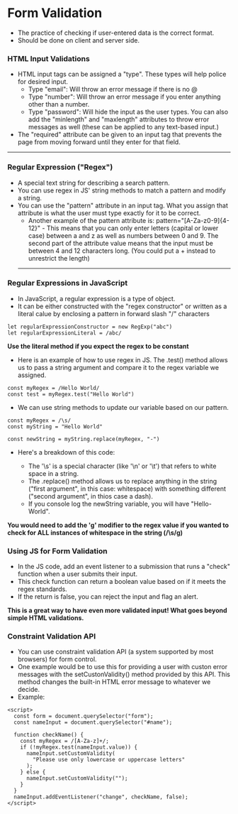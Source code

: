 # Form Validation

- The practice of checking if user-entered data is the correct format.
- Should be done on client and server side.

### HTML Input Validations

- HTML input tags can be assigned a "type". These types will help police for desired input.
  - Type "email": Will throw an error message if there is no @
  - Type "number": Will throw an error message if you enter anything other than a number.
  - Type "password": Will hide the input as the user types. You can also add the "minlength" and "maxlength" attributes to throw error messages as well (these can be applied to any text-based input.)
- The "required" attribute can be given to an input tag that prevents the page from moving forward until they enter for that field.
<hr>

### Regular Expression ("Regex")

- A special text string for describing a search pattern.
- You can use regex in JS' string methods to match a pattern and modify a string.
- You can use the "pattern" attribute in an input tag. What you assign that attribute is what the user must type exactly for it to be correct.
  - Another example of the pattern attribute is: pattern="[A-Za-z0-9]{4-12}" - This means that you can only enter letters (capital or lower case) between a and z as well as numbers between 0 and 9. The second part of the attribute value means that the input must be between 4 and 12 characters long. (You could put a + instead to unrestrict the length)
  <hr>

### Regular Expressions in JavaScript

- In JavaScript, a regular expression is a type of object.
- It can be either constructed with the "regex constructor" or written as a literal calue by enclosing a pattern in forward slash "/" characters

```
let regularExpressionConstructor = new RegExp("abc")
let regularExpressionLiteral = /abc/
```

**Use the literal method if you expect the regex to be constant**

- Here is an example of how to use regex in JS. The .test() method allows us to pass a string argument and compare it to the regex variable we assigned.

```
const myRegex = /Hello World/
const test = myRegex.test("Hello World")
```

- We can use string methods to update our variable based on our pattern.

```
const myRegex = /\s/
const myString = "Hello World"

const newString = myString.replace(myRegex, "-")
```

- Here's a breakdown of this code:

  - The '\s' is a special character (like '\n' or '\t') that refers to white space in a string.
  - The .replace() method allows us to replace anything in the string ("first argument", in this case: whitespace) with something different ("second argument", in thios case a dash).
  - If you console log the newString variable, you will have "Hello-World".

**You would need to add the 'g' modifier to the regex value if you wanted to check for ALL instances of whitespace in the string (/\s/g)**

### Using JS for Form Validation

- In the JS code, add an event listener to a submission that runs a "check" function when a user submits their input.
- This check function can return a boolean value based on if it meets the regex standards.
- If the return is false, you can reject the input and flag an alert.

**This is a great way to have even more validated input! What goes beyond simple HTML validations.**

### Constraint Validation API

- You can use constraint validation API (a system supported by most browsers) for form control.
- One example would be to use this for providing a user with custon error messages with the setCustonValidity() method provided by this API. This method changes the built-in HTML error message to whatever we decide.
- Example:

```
<script>
  const form = document.querySelector("form");
  const nameInput = document.querySelector("#name");

  function checkName() {
    const myRegex = /[A-Za-z]+/;
    if (!myRegex.test(nameInput.value)) {
      nameInput.setCustomValidity(
        "Please use only lowercase or uppercase letters"
      );
    } else {
      nameInput.setCustomValidity("");
    }
  }
  nameInput.addEventListener("change", checkName, false);
</script>
```
